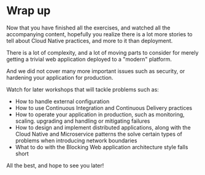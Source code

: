 # Wrap up

Now that you have finished all the exercises,
and watched all the accompanying content,
hopefully you realize there is a lot more stories to tell about Cloud
Native practices,
and more to it than deployment.

There is a lot of complexity, 
and a lot of moving parts to consider for merely getting a trivial 
web application deployed to a "modern" platform.

And we did not cover many more important issues such as security,
or hardening your application for production.

Watch for later workshops that will tackle problems such as:

-   How to handle external configuration
-   How to use Continuous Integration and Continuous Delivery practices
-   How to operate your application in production, such as monitoring, 
    scaling. upgrading and handling or mitigating failures
-   How to design and implement distributed applications, 
    along with the Cloud Native and Microservice patterns the solve 
    certain types of problems when introducing network boundaries
-   What to do with the Blocking Web application architecture style
    falls short

All the best,
and hope to see you later!